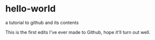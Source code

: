 # hello-world
a tutorial to github and its contents

This is the first edits I've ever made to Github, hope it'll turn out well.
